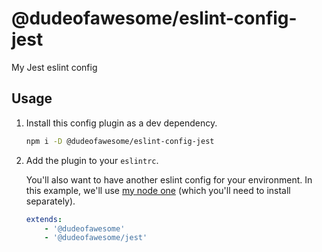 # @dudeofawesome/eslint-config-jest

My Jest eslint config

## Usage

1. Install this config plugin as a dev dependency.

    ```sh
    npm i -D @dudeofawesome/eslint-config-jest
    ```

1. Add the plugin to your `eslintrc`.

    You'll also want to have another eslint config for your environment. In this example, we'll use [my node one](../eslint-config-node/README.md) (which you'll need to install separately).

    ```yaml
    extends:
        - '@dudeofawesome'
        - '@dudeofawesome/jest'
    ```

